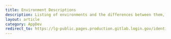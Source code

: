 ```yaml
---
title: Environment Descriptions
description: Listing of environments and the differences between them, like prod, pt, dm, int or dev
layout: article
category: AppDev
redirect_to: https://lg-public.pages.production.gitlab.login.gov/identity-internal-handbook/articles/environments.html
---
```

